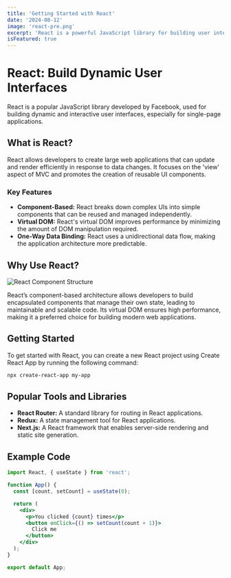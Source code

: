 ```yaml
---
title: 'Getting Started with React'
date: '2024-08-12'
image: 'react-pre.png'
excerpt: 'React is a powerful JavaScript library for building user interfaces.'
isFeatured: true
---
```


# React: Build Dynamic User Interfaces

React is a popular JavaScript library developed by Facebook, used for building dynamic and interactive user interfaces, especially for single-page applications.

## What is React?

React allows developers to create large web applications that can update and render efficiently in response to data changes. It focuses on the 'view' aspect of MVC and promotes the creation of reusable UI components.

### Key Features

- **Component-Based:** React breaks down complex UIs into simple components that can be reused and managed independently.
- **Virtual DOM:** React's virtual DOM improves performance by minimizing the amount of DOM manipulation required.
- **One-Way Data Binding:** React uses a unidirectional data flow, making the application architecture more predictable.

## Why Use React?

![React Component Structure](/images/posts/react-detail.jpg)

React’s component-based architecture allows developers to build encapsulated components that manage their own state, leading to maintainable and scalable code. Its virtual DOM ensures high performance, making it a preferred choice for building modern web applications.

## Getting Started

To get started with React, you can create a new React project using Create React App by running the following command:

```bash
npx create-react-app my-app
```
## Popular Tools and Libraries
- **React Router:** A standard library for routing in React applications.
- **Redux:** A state management tool for React applications.
- **Next.js:** A React framework that enables server-side rendering and static site generation.

## Example Code
```jsx
import React, { useState } from 'react';

function App() {
  const [count, setCount] = useState(0);

  return (
    <div>
      <p>You clicked {count} times</p>
      <button onClick={() => setCount(count + 1)}>
        Click me
      </button>
    </div>
  );
}

export default App;